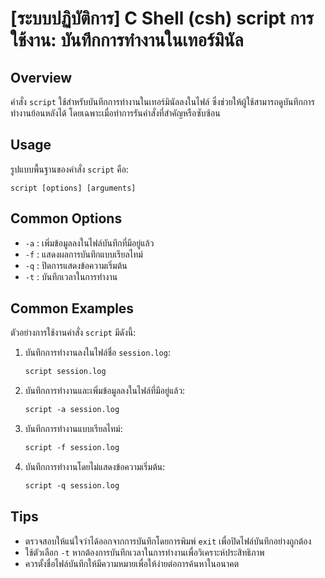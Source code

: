 # [ระบบปฏิบัติการ] C Shell (csh) script การใช้งาน: บันทึกการทำงานในเทอร์มินัล

## Overview
คำสั่ง `script` ใช้สำหรับบันทึกการทำงานในเทอร์มินัลลงในไฟล์ ซึ่งช่วยให้ผู้ใช้สามารถดูบันทึกการทำงานย้อนหลังได้ โดยเฉพาะเมื่อทำการรันคำสั่งที่สำคัญหรือซับซ้อน

## Usage
รูปแบบพื้นฐานของคำสั่ง `script` คือ:

```
script [options] [arguments]
```

## Common Options
- `-a` : เพิ่มข้อมูลลงในไฟล์บันทึกที่มีอยู่แล้ว
- `-f` : แสดงผลการบันทึกแบบเรียลไทม์
- `-q` : ปิดการแสดงข้อความเริ่มต้น
- `-t` : บันทึกเวลาในการทำงาน

## Common Examples
ตัวอย่างการใช้งานคำสั่ง `script` มีดังนี้:

1. บันทึกการทำงานลงในไฟล์ชื่อ `session.log`:
   ```csh
   script session.log
   ```

2. บันทึกการทำงานและเพิ่มข้อมูลลงในไฟล์ที่มีอยู่แล้ว:
   ```csh
   script -a session.log
   ```

3. บันทึกการทำงานแบบเรียลไทม์:
   ```csh
   script -f session.log
   ```

4. บันทึกการทำงานโดยไม่แสดงข้อความเริ่มต้น:
   ```csh
   script -q session.log
   ```

## Tips
- ตรวจสอบให้แน่ใจว่าได้ออกจากการบันทึกโดยการพิมพ์ `exit` เพื่อปิดไฟล์บันทึกอย่างถูกต้อง
- ใช้ตัวเลือก `-t` หากต้องการบันทึกเวลาในการทำงานเพื่อวิเคราะห์ประสิทธิภาพ
- ควรตั้งชื่อไฟล์บันทึกให้มีความหมายเพื่อให้ง่ายต่อการค้นหาในอนาคต